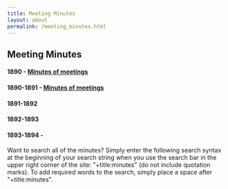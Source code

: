 ```yaml
---
title: Meeting Minutes
layout: about
permalink: /meeting_minutes.html
---
```

## Meeting Minutes

#### 1890 - [Minutes of meetings](https://elizajames.github.io/WLCB_draft/search/index.html?q=%2Btitle%3Aminutes%20%2Bcontent%3Ainaugural)
#### 1890-1891 - [Minutes of meetings](https://elizajames.github.io/WLCB_draft/search/index.html?q=%2Btitle%3Aminutes%20%2Bcontent%3Asecond%20-inaugural)
#### 1891-1892
#### 1892-1893
#### 1893-1894 - 

Want to search all of the minutes? Simply enter the following search syntax at the beginning of your search string when you use the search bar in the upper right corner of the site: "+title:minutes" (do not include quotation marks). To add required words to the search, simply place a space after "+title:minutes".



